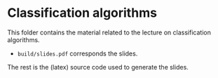 # Classification algorithms
This folder contains the material related to the lecture on classification algorithms. 
- `build/slides.pdf` corresponds the slides.

The rest is the (latex) source code used to generate the slides.
